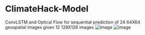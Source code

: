 # ClimateHack-Model
ConvLSTM and Optical Flow for sequential prediction of 24 64X64 geospatial images given 12 128X128 images
![image](https://user-images.githubusercontent.com/44733004/167272794-f303158a-fcef-4039-b911-993fd2fa41a8.png)
![image](https://user-images.githubusercontent.com/44733004/167272797-c31e7489-28d4-4dc8-b539-923ad0b11230.png)

